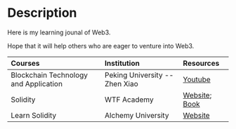 # Description
Here is my learning jounal of Web3. 

Hope that it will help others who are eager to venture into Web3. 

| Courses | Institution | Resources |
| :------ | :---------- | :-------- |
| Blockchain Technology and Application | Peking University -- Zhen Xiao | [Youtube](https://www.youtube.com/watch?v=UmVec9VHtpE&list=PLnTPdMjBRmAYehJkVbAXqxO-0cc9ALC6V)
| Solidity | WTF Academy | [Website](https://www.wtf.academy/en); [Book](https://github.com/AmazingAng/WTF-Solidity/tree/main)
| Learn Solidity | Alchemy University | [Website](https://university.alchemy.com/) 


